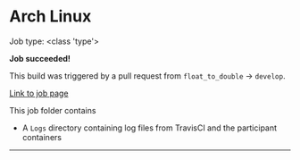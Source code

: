 # Arch Linux

Job type: <class 'type'>



**Job succeeded!**



This build was triggered by a pull request from `float_to_double` → `develop`.



[Link to job page]({[job_link]})


This job folder contains
- A `Logs` directory containing log files from TravisCI and the participant containers


---

